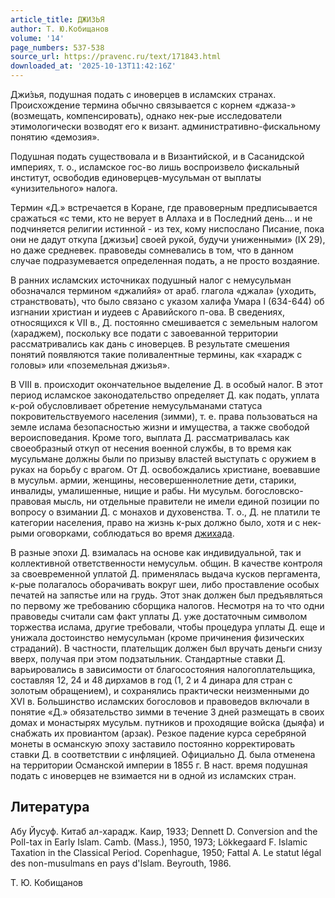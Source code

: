 ```yaml
---
article_title: ДЖИЗЬЯ
author: Т. Ю.Кобищанов
volume: '14'
page_numbers: 537-538
source_url: https://pravenc.ru/text/171843.html
downloaded_at: '2025-10-13T11:42:16Z'
---
```


Джи́зья, подушная подать с иноверцев в исламских странах. Происхождение термина обычно связывается с корнем «джаза-» (возмещать, компенсировать), однако нек-рые исследователи этимологически возводят его к визант. административно-фискальному понятию «демозия».

Подушная подать существовала и в Византийской, и в Сасанидской империях, т. о., исламское гос-во лишь воспроизвело фискальный институт, освободив единоверцев-мусульман от выплаты «унизительного» налога.

Термин «Д.» встречается в Коране, где правоверным предписывается сражаться «с теми, кто не верует в Аллаха и в Последний день… и не подчиняется религии истинной - из тех, кому ниспослано Писание, пока они не дадут откупа [джизьи] своей рукой, будучи униженными» (IX 29), но даже средневек. правоведы сомневались в том, что в данном случае подразумевается определенная подать, а не просто воздаяние.

В ранних исламских источниках подушный налог с немусульман обозначался термином «джалийя» от араб. глагола «джала» (уходить, странствовать), что было связано с указом халифа Умара I (634-644) об изгнании христиан и иудеев с Аравийского п-ова. В сведениях, относящихся к VII в., Д. постоянно смешивается с земельным налогом (хараджем), поскольку все подати с завоеванной территории рассматривались как дань с иноверцев. В результате смешения понятий появляются такие поливалентные термины, как «харадж с головы» или «поземельная джизья».

В VIII в. происходит окончательное выделение Д. в особый налог. В этот период исламское законодательство определяет Д. как подать, уплата к-рой обусловливает обретение немусульманами статуса покровительствуемого населения (зимми), т. е. права пользоваться на земле ислама безопасностью жизни и имущества, а также свободой вероисповедания. Кроме того, выплата Д. рассматривалась как своеобразный откуп от несения военной службы, в то время как мусульмане должны были по призыву властей выступать с оружием в руках на борьбу с врагом. От Д. освобождались христиане, воевавшие в мусульм. армии, женщины, несовершеннолетние дети, старики, инвалиды, умалишенные, нищие и рабы. Ни мусульм. богословско-правовая мысль, ни отдельные правители не имели единой позиции по вопросу о взимании Д. с монахов и духовенства. Т. о., Д. не платили те категории населения, право на жизнь к-рых должно было, хотя и с нек-рыми оговорками, соблюдаться во время [джихада](https://pravenc.ru/text/джихада.html).

В разные эпохи Д. взималась на основе как индивидуальной, так и коллективной ответственности немусульм. общин. В качестве контроля за своевременной уплатой Д. применялась выдача кусков пергамента, к-рые полагалось оборачивать вокруг шеи, либо проставление особых печатей на запястье или на грудь. Этот знак должен был предъявляться по первому же требованию сборщика налогов. Несмотря на то что одни правоведы считали сам факт уплаты Д. уже достаточным символом торжества ислама, другие требовали, чтобы процедура уплаты Д. еще и унижала достоинство немусульман (кроме причинения физических страданий). В частности, плательщик должен был вручать деньги снизу вверх, получая при этом подзатыльник. Стандартные ставки Д. варьировались в зависимости от благосостояния налогоплательщика, составляя 12, 24 и 48 дирхамов в год (1, 2 и 4 динара для стран с золотым обращением), и сохранялись практически неизменными до XVI в. Большинство исламских богословов и правоведов включали в понятие «Д.» обязательство зимми в течение 3 дней размещать в своих домах и монастырях мусульм. путников и проходящие войска (дыяфа) и снабжать их провиантом (арзак). Резкое падение курса серебряной монеты в османскую эпоху заставило постоянно корректировать ставки Д. в соответствии с инфляцией. Официально Д. была отменена на территории Османской империи в 1855 г. В наст. время подушная подать с иноверцев не взимается ни в одной из исламских стран.

## Литература

Абу Йусуф. Китаб ал-харадж. Каир, 1933; Dennett D. Conversion and the Poll-tax in Early Islam. Camb. (Mass.), 1950, 1973; Lökkegaard F. Islamic Taxation in the Classical Period. Copenhague, 1950; Fattal A. Le statut légal des non-musulmans en pays d'Islam. Beyrouth, 1986.

Т. Ю.  Кобищанов
